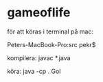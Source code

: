# gameoflife
för att köras i terminal på mac:


Peters-MacBook-Pro:src pekr$ 


kompilera: javac *.java


köra: java -cp . Gol